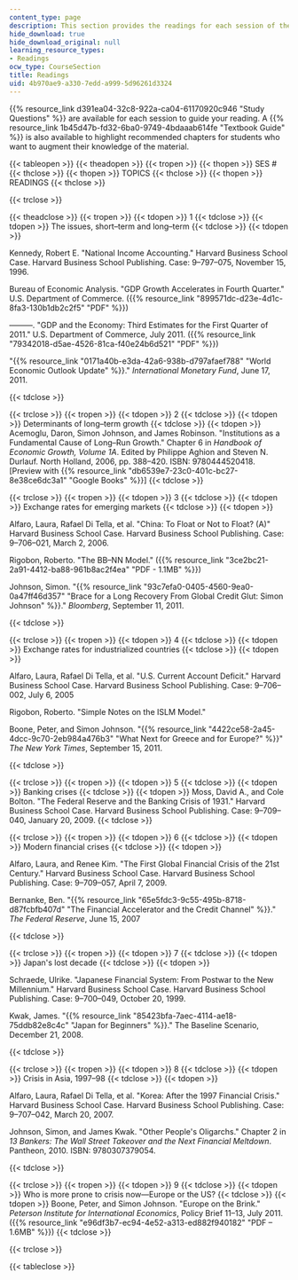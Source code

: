 ```yaml
---
content_type: page
description: This section provides the readings for each session of the course.
hide_download: true
hide_download_original: null
learning_resource_types:
- Readings
ocw_type: CourseSection
title: Readings
uid: 4b970ae9-a330-7edd-a999-5d96261d3324
---
```


{{% resource_link d391ea04-32c8-922a-ca04-61170920c946 "Study Questions" %}} are available for each session to guide your reading. A {{% resource_link 1b45d47b-fd32-6ba0-9749-4bdaaab614fe "Textbook Guide" %}} is also available to highlight recommended chapters for students who want to augment their knowledge of the material.

{{< tableopen >}}
{{< theadopen >}}
{{< tropen >}}
{{< thopen >}}
SES #
{{< thclose >}}
{{< thopen >}}
TOPICS
{{< thclose >}}
{{< thopen >}}
READINGS
{{< thclose >}}

{{< trclose >}}

{{< theadclose >}}
{{< tropen >}}
{{< tdopen >}}
1
{{< tdclose >}}
{{< tdopen >}}
The issues, short–term and long–term
{{< tdclose >}}
{{< tdopen >}}


Kennedy, Robert E. "National Income Accounting." Harvard Business School Case. Harvard Business School Publishing. Case: 9–797–075, November 15, 1996.

Bureau of Economic Analysis. "GDP Growth Accelerates in Fourth Quarter." U.S. Department of Commerce. ({{% resource_link "899571dc-d23e-4d1c-8fa3-130b1db2c2f5" "PDF" %}})

———. "GDP and the Economy: Third Estimates for the First Quarter of 2011." U.S. Department of Commerce, July 2011. ({{% resource_link "79342018-d5ae-4526-81ca-f40e24b6d521" "PDF" %}})

"{{% resource_link "0171a40b-e3da-42a6-938b-d797afaef788" "World Economic Outlook Update" %}}." _International Monetary Fund_, June 17, 2011.


{{< tdclose >}}

{{< trclose >}}
{{< tropen >}}
{{< tdopen >}}
2
{{< tdclose >}}
{{< tdopen >}}
Determinants of long–term growth
{{< tdclose >}}
{{< tdopen >}}
Acemoglu, Daron, Simon Johnson, and James Robinson. "Institutions as a Fundamental Cause of Long–Run Growth." Chapter 6 in _Handbook of Economic Growth, Volume 1A_. Edited by Philippe Aghion and Steven N. Durlauf. North Holland, 2006, pp. 388–420. ISBN: 9780444520418. \[Preview with {{% resource_link "db6539e7-23c0-401c-bc27-8e38ce6dc3a1" "Google Books" %}}\]
{{< tdclose >}}

{{< trclose >}}
{{< tropen >}}
{{< tdopen >}}
3
{{< tdclose >}}
{{< tdopen >}}
Exchange rates for emerging markets
{{< tdclose >}}
{{< tdopen >}}


Alfaro, Laura, Rafael Di Tella, et al. "China: To Float or Not to Float? (A)" Harvard Business School Case. Harvard Business School Publishing. Case: 9–706–021, March 2, 2006.

Rigobon, Roberto. "The BB–NN Model." ({{% resource_link "3ce2bc21-2a91-4412-ba88-961b8ac2f4ea" "PDF - 1.1MB" %}})

Johnson, Simon. "{{% resource_link "93c7efa0-0405-4560-9ea0-0a47ff46d357" "Brace for a Long Recovery From Global Credit Glut: Simon Johnson" %}}." _Bloomberg_, September 11, 2011.


{{< tdclose >}}

{{< trclose >}}
{{< tropen >}}
{{< tdopen >}}
4
{{< tdclose >}}
{{< tdopen >}}
Exchange rates for industrialized countries
{{< tdclose >}}
{{< tdopen >}}


Alfaro, Laura, Rafael Di Tella, et al. "U.S. Current Account Deficit." Harvard Business School Case. Harvard Business School Publishing. Case: 9–706–002, July 6, 2005

Rigobon, Roberto. "Simple Notes on the ISLM Model." 

Boone, Peter, and Simon Johnson. "{{% resource_link "4422ce58-2a45-4dcc-9c70-2eb984a476b3" "What Next for Greece and for Europe?" %}}" _The New York Times_, September 15, 2011.


{{< tdclose >}}

{{< trclose >}}
{{< tropen >}}
{{< tdopen >}}
5
{{< tdclose >}}
{{< tdopen >}}
Banking crises
{{< tdclose >}}
{{< tdopen >}}
Moss, David A., and Cole Bolton. "The Federal Reserve and the Banking Crisis of 1931." Harvard Business School Case. Harvard Business School Publishing. Case: 9–709–040, January 20, 2009.
{{< tdclose >}}

{{< trclose >}}
{{< tropen >}}
{{< tdopen >}}
6
{{< tdclose >}}
{{< tdopen >}}
Modern financial crises
{{< tdclose >}}
{{< tdopen >}}


Alfaro, Laura, and Renee Kim. "The First Global Financial Crisis of the 21st Century." Harvard Business School Case. Harvard Business School Publishing. Case: 9–709–057, April 7, 2009.

Bernanke, Ben. "{{% resource_link "65e5fdc3-9c55-495b-8718-d87fcbfb407d" "The Financial Accelerator and the Credit Channel" %}}." _The Federal Reserve_, June 15, 2007


{{< tdclose >}}

{{< trclose >}}
{{< tropen >}}
{{< tdopen >}}
7
{{< tdclose >}}
{{< tdopen >}}
Japan's lost decade
{{< tdclose >}}
{{< tdopen >}}


Schraede, Ulrike. "Japanese Financial System: From Postwar to the New Millennium." Harvard Business School Case. Harvard Business School Publishing. Case: 9–700–049, October 20, 1999.

Kwak, James. "{{% resource_link "85423bfa-7aec-4114-ae18-75ddb82e8c4c" "Japan for Beginners" %}}." The Baseline Scenario, December 21, 2008.


{{< tdclose >}}

{{< trclose >}}
{{< tropen >}}
{{< tdopen >}}
8
{{< tdclose >}}
{{< tdopen >}}
Crisis in Asia, 1997–98
{{< tdclose >}}
{{< tdopen >}}


Alfaro, Laura, Rafael Di Tella, et al. "Korea: After the 1997 Financial Crisis." Harvard Business School Case. Harvard Business School Publishing. Case: 9–707–042, March 20, 2007.

Johnson, Simon, and James Kwak. "Other People's Oligarchs." Chapter 2 in _13 Bankers: The Wall Street Takeover and the Next Financial Meltdown_. Pantheon, 2010. ISBN: 9780307379054.


{{< tdclose >}}

{{< trclose >}}
{{< tropen >}}
{{< tdopen >}}
9
{{< tdclose >}}
{{< tdopen >}}
Who is more prone to crisis now—Europe or the US?
{{< tdclose >}}
{{< tdopen >}}
Boone, Peter, and Simon Johnson. "Europe on the Brink." _Peterson Institute for International Economics_, Policy Brief 11–13, July 2011. ({{% resource_link "e96df3b7-ec94-4e52-a313-ed882f940182" "PDF – 1.6MB" %}})
{{< tdclose >}}

{{< trclose >}}

{{< tableclose >}}